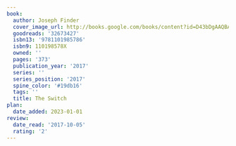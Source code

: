 ```yaml
---
book:
  author: Joseph Finder
  cover_image_url: http://books.google.com/books/content?id=D43bDgAAQBAJ&printsec=frontcover&img=1&zoom=1&edge=curl&source=gbs_api
  goodreads: '32673427'
  isbn13: '9781101985786'
  isbn9: 110198578X
  owned: ''
  pages: '373'
  publication_year: '2017'
  series: ''
  series_position: '2017'
  spine_color: '#19db16'
  tags: ''
  title: The Switch
plan:
  date_added: 2023-01-01
review:
  date_read: '2017-10-05'
  rating: '2'
---
```

